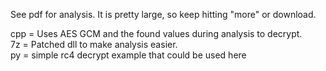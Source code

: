 See pdf for analysis.  It is pretty large, so keep hitting "more" or download. 

cpp = Uses AES GCM and the found values during analysis to decrypt.  
7z = Patched dll to make analysis easier.  
py = simple rc4 decrypt example that could be used here
